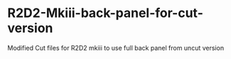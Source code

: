 # R2D2-Mkiii-back-panel-for-cut-version
Modified Cut files for R2D2 mkiii to use full back panel from uncut version
